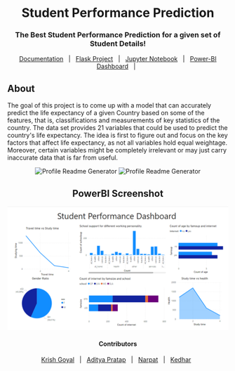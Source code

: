 <div align="center">
  <h1>Student Performance Prediction</h1>
  <h3>The Best Student Performance Prediction for a given set of Student Details!</h3>
</div>

<p align="center">
  <a href="/Documendation">Documentation</a> &#xa0; | &#xa0;
  <a href="/Flask Project">Flask Project</a> &#xa0; | &#xa0;
  <a href="/Notebook">Jupyter Notebook</a> &#xa0; | &#xa0;
  <a href="Documentation/dashboard.png">Power-BI Dashboard</a> &#xa0; | &#xa0;
</p>

## About ##

The goal of this project is to come up with a model that can accurately predict the life expectancy of a given Country based on some of the features, that is, classifications and measurements of key statistics of the country. The data set provides 21 variables that could be used to predict the country's life expectancy. The idea is first to figure out and focus on the key factors that affect life expectancy, as not all variables hold equal weightage. Moreover, certain variables might be completely irrelevant or may just carry inaccurate data that is far from useful.

<div align="center" id="top">
  <img src="Flask Project/static/img/img1.jpeg" width="900" alt="Profile Readme Generator" />
  
  <img src="Flask Project/static/img/img2.jpeg" width="900" alt="Profile Readme Generator" />
</div>

<div align="center" id="top">
  <h2> PowerBI Screenshot </h2>
  <img src="Flask Project/static/img/dashboard.png" width="900" alt="Profile Readme Generator"/>
</div>

<h4 align = "center"> Contributors </h2>
<p align="center">
  <a href="https://github.com/krishnaa-tech">Krish Goyal</a> &#xa0; | &#xa0;
  <a href="https://github.com/Aditya22112303">Aditya Pratap</a> &#xa0; | &#xa0;
  <a href="https://github.com/narpatk78">Narpat</a> &#xa0; | &#xa0;
  <a href="https://github.com/Kedhar-K">Kedhar</a> &#xa0; 
</p>
